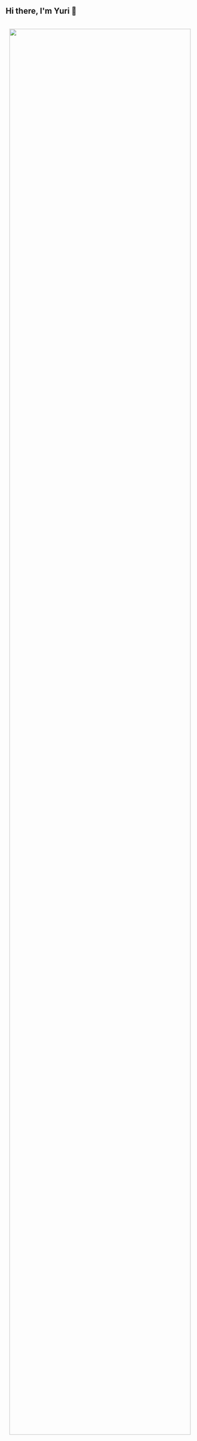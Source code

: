 ## Hi there, I'm Yuri 👋


<!--progile 
#3AFCF4 : marine
-->
<div align="center">
<br>
<a href="https://github.com/ashutosh00710/github-readme-activity-graph">
<img src="https://github-readme-activity-graph.vercel.app/graph?username=Yul-ia&theme=react-dark&bg_color=20232a&hide_border=true&line=D6C9FC&color=D6C9FC" width=98%/>
</a>
<br>

</div>


<!--
**Yul-ia/Yul-ia** is a ✨ _special_ ✨ repository because its `README.md` (this file) appears on your GitHub profile.

Here are some ideas to get you started:

- 🔭 I’m currently working on ...
- 🌱 I’m currently learning ...
- 👯 I’m looking to collaborate on ...
- 🤔 I’m looking for help with ...
- 💬 Ask me about ...
- 📫 How to reach me: ...
- 😄 Pronouns: ...
- ⚡ Fun fact: ...
-->
